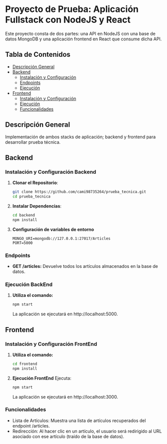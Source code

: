 # Proyecto de Prueba: Aplicación Fullstack con NodeJS y React

Este proyecto consta de dos partes: una API en NodeJS con una base de datos MongoDB y una aplicación frontend en React que consume dicha API.

## Tabla de Contenidos

- [Descripción General](#descripción-general)
- [Backend](#backend)
  - [Instalación y Configuración](#instalación-y-configuración-backend)
  - [Endpoints](#endpoints)
  - [Ejecución](#ejecución-backend)
- [Frontend](#frontend)
  - [Instalación y Configuración](#instalación-y-configuración-frontend)
  - [Ejecución](#ejecución-frontend)
  - [Funcionalidades](#funcionalidades)

## Descripción General

Implementación de ambos stacks de aplicación; backend y frontend para desarrollar prueba técnica.

## Backend

### Instalación y Configuración Backend

1. **Clonar el Repositorio**:
   ```sh
   git clone https://github.com/cami98735264/prueba_tecnica.git
   cd prueba_tecnica
   ```
   
2. **Instalar Dependencias**:
   ```sh
   cd backend
   npm install
   ```

3. **Configuración de variables de entorno**
    ```env
    MONGO_URI=mongodb://127.0.0.1:27017/Articles
    PORT=5000
    ```
### Endpoints
- **GET /articles:** Devuelve todos los artículos almacenados en la base de datos.

### Ejecución BackEnd
1. **Utiliza el comando:**
    ```sh
    npm start
    ```
    La aplicación se ejecutará en http://localhost:5000.

## Frontend
### Instalación y Configuración FrontEnd
1. **Utiliza el comando:**
    ```sh
    cd frontend
    npm install
    ```
2. **Ejecución FrontEnd**
    Ejecuta:
    ```sh
    npm start
    ```
    La aplicación se ejecutará en http://localhost:3000.
    
### Funcionalidades
- Lista de Artículos: Muestra una lista de artículos recuperados del endpoint /articles.
- Redirección: Al hacer clic en un artículo, el usuario será redirigido al URL asociado con ese artículo (traído de la base de datos).
